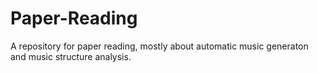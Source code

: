 # Paper-Reading

A repository for paper reading, mostly about automatic music generaton and music structure analysis.

